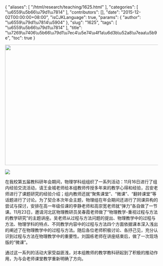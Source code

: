 {
    "aliases": [
        "/html/research/teaching/1625.html"
    ],
    "categories": [
        "\u6559\u5b66\u79d1\u7814"
    ],
    "contributors": [],
    "date": "2015-12-02T00:00:00+08:00",
    "isCJKLanguage": true,
    "params": {
        "author": "\u6559\u79d1\u7814\u5904"
    },
    "slug": "1625",
    "tags": [
        "\u6559\u5b66\u79d1\u7814"
    ],
    "title": "\u7269\u7406\u5b66\u79d1\u7ec4\u5e74\u4f1a\u6d3b\u52a8\u7eaa\u5b9e",
    "toc": true
}







<img
    src="https://cdn.tfls.online/mirror/full/f4e9d97f8409a30c1c6f11fe91dc1f9e12aa8246.jpg"
    style="display:block;margin-left:auto;margin-right:auto;"
    decoding="async"
    fetchpriority="auto"
    loading="lazy"
    height="398"
    width="600"
/>





<img
    src="http://www.tfls.cn/images/151202/7-1512020I542458.jpg"
    style="display:block;margin-left:auto;margin-right:auto;"
    decoding="async"
    fetchpriority="auto"
    loading="lazy"
/>




在我校第五届教科研年会期间，物理学科组组织了一系列活动：11月16日进行了组内经验交流活动，请王金城老师给本组教师传授多年来的教学心得和经验，吕安老师进行了课题研究的经验介绍；组内教师还就“聚焦课堂”、“微课”、“翻转课堂”等话题进行了讨论。为了契合本次年会主题，物理组在年会期间还进行了同课异构的尝试与探讨，安排在高一年级任课的李静老师和高崇宽老师就“弹力”各自做了一节课。11月23日，邀请河北区物理教研员吴春霞老师做了“物理教学-重视过程与方法的教学研究”的主题讲座。吴老师从过程与方法问题的提出、物理教学中的过程与方法、物理学科的特点、不同教学内容中的过程与方法四个方面依据课本深入浅出的阐述了在物理教学中的过程与方法。随后各位老师积极讨论、各抒己见，充分认识到过程与方法在物理教学中的重要性。刘国栋老师在讲座结束后，做了一次现场版的“微课”。




通过这一系列的活动大家受益匪浅，对本组教师的教学教科研起到了积极的推动作用，为与会老师课堂教学重新明确了方向。








